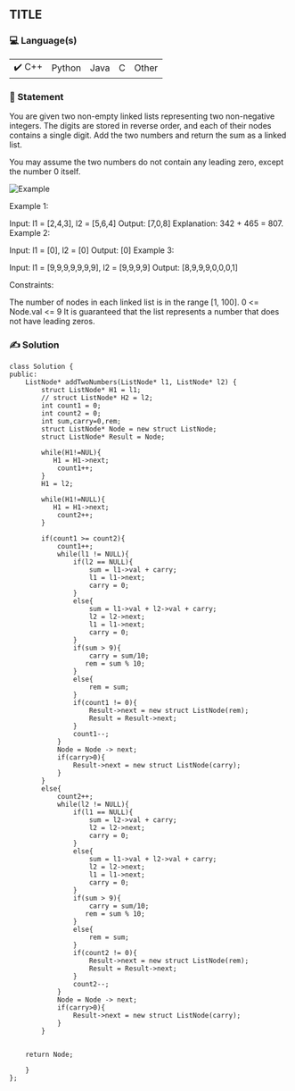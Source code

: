 ## TITLE

### 💻 Language(s)

<table>
    <tr>
        <td>✔️ C++</td>
        <td>  Python</td>
        <td>  Java</td>
        <td>  C</td>
        <td>  Other</td>
    </tr>
</table>

<!-- ### Question Plaform
(If platform is miscellaneous)
✔️AtCoder
Topcoder
SPOJ
-->

### 📖 Statement

You are given two non-empty linked lists representing two non-negative integers. The digits are stored in reverse order, and each of their nodes contains a single digit. Add the two numbers and return the sum as a linked list.

You may assume the two numbers do not contain any leading zero, except the number 0 itself.

 <img src = "https://assets.leetcode.com/uploads/2020/10/02/addtwonumber1.jpg" alt = "Example">

Example 1:


Input: l1 = [2,4,3], l2 = [5,6,4]
Output: [7,0,8]
Explanation: 342 + 465 = 807.
Example 2:

Input: l1 = [0], l2 = [0]
Output: [0]
Example 3:

Input: l1 = [9,9,9,9,9,9,9], l2 = [9,9,9,9]
Output: [8,9,9,9,0,0,0,1]
 

Constraints:

The number of nodes in each linked list is in the range [1, 100].
0 <= Node.val <= 9
It is guaranteed that the list represents a number that does not have leading zeros.

### ✍️ Solution



    class Solution {
    public:
        ListNode* addTwoNumbers(ListNode* l1, ListNode* l2) {
            struct ListNode* H1 = l1;
            // struct ListNode* H2 = l2;
            int count1 = 0;
            int count2 = 0;
            int sum,carry=0,rem;
            struct ListNode* Node = new struct ListNode;
            struct ListNode* Result = Node;

            while(H1!=NUL){
               H1 = H1->next;
                count1++;
            }
            H1 = l2;

            while(H1!=NULL){
               H1 = H1->next;
                count2++;
            }

            if(count1 >= count2){
                count1++;
                while(l1 != NULL){
                    if(l2 == NULL){
                        sum = l1->val + carry;
                        l1 = l1->next;
                        carry = 0;
                    }
                    else{
                        sum = l1->val + l2->val + carry;
                        l2 = l2->next;
                        l1 = l1->next;
                        carry = 0;
                    }
                    if(sum > 9){
                        carry = sum/10;
                       rem = sum % 10;
                    }
                    else{
                        rem = sum;
                    }
                    if(count1 != 0){
                        Result->next = new struct ListNode(rem);
                        Result = Result->next;
                    }
                    count1--;
                }
                Node = Node -> next;
                if(carry>0){
                    Result->next = new struct ListNode(carry);
                }
            }
            else{
                count2++;
                while(l2 != NULL){
                    if(l1 == NULL){
                        sum = l2->val + carry;
                        l2 = l2->next;
                        carry = 0;
                    }
                    else{
                        sum = l1->val + l2->val + carry;
                        l2 = l2->next;
                        l1 = l1->next;
                        carry = 0;
                    }
                    if(sum > 9){
                        carry = sum/10;
                       rem = sum % 10;
                    }
                    else{
                        rem = sum;
                    }
                    if(count2 != 0){
                        Result->next = new struct ListNode(rem);
                        Result = Result->next;
                    }
                    count2--;
                }
                Node = Node -> next;
                if(carry>0){
                    Result->next = new struct ListNode(carry);
                }
            }


        return Node;

        }
    };
